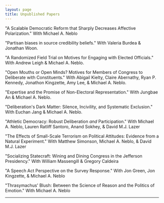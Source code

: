 ```yaml
---
layout: page
title: Unpublished Papers
---
```


"A Scalable Democratic Reform that Sharply Decreases Affective Polarization."
With Michael A. Neblo

"Partisan biases in source credibility beliefs."
With Valeria Burdea & Jonathan Woon.

"A Randomized Field Trial on Motives for Engaging with Elected Officials."
With Andrew Leigh & Michael A. Neblo.

"Open Mouths or Open Minds? Motives for Members of Congress to Deliberate with Constituents."
With Abigail Kielty, Claire Abernathy, Ryan P. Kennedy, Jonathon Kingzette, Amy Lee, & Michael A. Neblo. 

"Expertise and the Promise of Non-Electoral Representation."
With Jungbae An & Michael A. Neblo.

"Deliberation's Dark Matter: Silence, Incivility, and Systematic Exclusion."
With Euchan Jang & Michael A. Neblo.

"Athletic Democracy: Robust Deliberation *and* Participation." 
With Michael A. Neblo, Lauren Ratliff Santoro, Anand Sokhey, & David M.J. Lazer

"The Effects of Small-Scale Terrorism on Political Attitudes: Evidence from a Natural Experiment."
With Matthew Simonson, Michael A. Neblo, & David M.J. Lazer

"Socializing Statecraft: Wining and Dining Congress in the Jefferson Presidency." 
With William Massengill & Gregory Caldeira

"A Speech Act Perspective on the Survey Response."
With Jon Green, Jon Kingzette, & Michael A. Neblo

"Thrasymachus' Blush: Between the Science of Reason and the Politics of Emotion." 
With Michael A. Neblo

---
